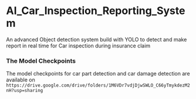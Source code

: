 # AI_Car_Inspection_Reporting_System
An advanced Object detection system build with YOLO to detect and make report in real time for Car inspection during insurance claim

### The Model Checkpoints
The model checkpoints for car part detection and car damage detection are available on `https://drive.google.com/drive/folders/1M6VDr7vdjDjwSWLO_C66yTmykdezM2nH?usp=sharing`
